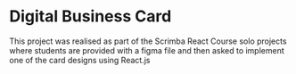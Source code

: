 # Digital Business Card

This project was realised as part of the Scrimba React Course solo projects where students are provided with a figma file and then asked to implement one of the card designs using React.js